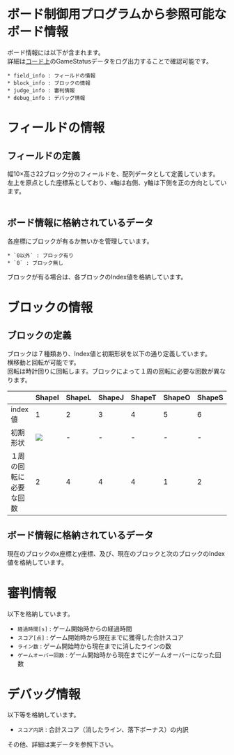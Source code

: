 # ボード制御用プログラムから参照可能なボード情報

ボード情報には以下が含まれます。<br>
詳細は[コード上](../../../board_controller.py)のGameStatusデータをログ出力することで確認可能です。

```
* field_info : フィールドの情報
* block_info : ブロックの情報
* judge_info : 審判情報
* debug_info : デバッグ情報
```

# フィールドの情報

## フィールドの定義
幅10×高さ22ブロック分のフィールドを、配列データとして定義しています。<br>
左上を原点とした座標系としており、x軸は右側、y軸は下側を正の方向としています。<br>
<br>
## ボード情報に格納されているデータ

各座標にブロックが有るか無いかを管理しています。

```
* `0以外` : ブロック有り
* `0` : ブロック無し
```

ブロックが有る場合は、各ブロックのIndex値を格納しています。

# ブロックの情報

## ブロックの定義
ブロックは７種類あり、Index値と初期形状を以下の通り定義しています。<br>
横移動と回転が可能です。<br>
回転は時計回りに回転します。ブロックによって１周の回転に必要な回数が異なります。<br>

|     |  ShapeI  |  ShapeL  |  ShapeJ  |  ShapeT  |  ShapeO  |  ShapeS  |  ShapeZ  |
| --- | --- | --- | --- | --- | --- | --- | --- | 
| index値 | 1 | 2 | 3 | 4 | 5 | 6 | 7 | 
| 初期形状 | <img src="attach:../pics/ShapeI.png"> | - | - | - | - | - | - | 
| １周の回転に必要な回数 | 2 | 4 | 4 | 4 | 1 | 2 | 2 | 

## ボード情報に格納されているデータ

現在のブロックのx座標とy座標、及び、現在のブロックと次のブロックのIndex値を格納しています。<br>

# 審判情報

以下を格納しています。

* `経過時間[s]` : ゲーム開始時からの経過時間
* `スコア[点]` : ゲーム開始時から現在までに獲得した合計スコア
* `ライン数` : ゲーム開始時から現在までに消したラインの数
* `ゲームオーバー回数` : ゲーム開始時から現在までにゲームオーバーになった回数

# デバッグ情報

以下等を格納しています。

* `スコア内訳` : 合計スコア（消したライン、落下ボーナス）の内訳

その他、詳細は実データを参照下さい。
